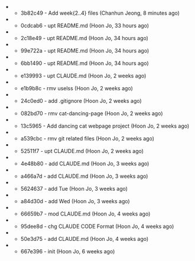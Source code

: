 * * 3b82c49 - Add week{2..4} files (Chanhun Jeong, 8 minutes ago)
* * 0cdcab6 - upt README.md (Hoon Jo, 33 hours ago)
* * 2c18e49 - upt README.md (Hoon Jo, 34 hours ago)
* * 99e722a - upt README.md (Hoon Jo, 34 hours ago)
* * 6bb1490 - upt README.md (Hoon Jo, 34 hours ago)
* * e139993 - upt CLAUDE.md (Hoon Jo, 2 weeks ago)
* * e1b9b8c - rmv uselss (Hoon Jo, 2 weeks ago)
* * 24c0ed0 - add .gitignore (Hoon Jo, 2 weeks ago)
* * 082bd70 - rmv cat-dancing-page (Hoon Jo, 2 weeks ago)
* * 13c5965 - Add dancing cat webpage project (Hoon Jo, 2 weeks ago)
* * a539cbc - rmv git related files (Hoon Jo, 2 weeks ago)
* * 52511f7 - upt CLAUDE.md (Hoon Jo, 2 weeks ago)
* * 4e48b80 - add CLAUDE.md (Hoon Jo, 3 weeks ago)
* * a466a7d - add CLAUDE.md (Hoon Jo, 3 weeks ago)
* * 5624637 - add Tue (Hoon Jo, 3 weeks ago)
* * a84d30d - add Wed (Hoon Jo, 3 weeks ago)
* * 66659b7 - mod CLAUDE.md (Hoon Jo, 4 weeks ago)
* * 95dee8d - chg CLAUDE CODE Format (Hoon Jo, 4 weeks ago)
* * 50e3d75 - add CLAUDE.md (Hoon Jo, 4 weeks ago)
* * 667e396 - init (Hoon Jo, 6 weeks ago)